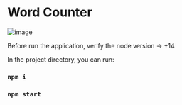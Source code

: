 # Word Counter

![image](https://user-images.githubusercontent.com/71354731/150036611-ab1e9912-8125-42e3-ad91-cd5a59bebd7e.png)


Before run the application, verify the node version -> +14

In the project directory, you can run:

### `npm i`

### `npm start`

